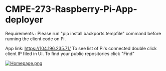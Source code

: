 # CMPE-273-Raspberry-Pi-App-deployer

Requirements :
Please run "pip install backports.tempfile" command before running the client code on Pi.

App link:  https://104.196.235.71/
To see list of Pi's connected double click client IP filed in UI.
To find your public repositories click "Find"

[![Homepage.png](https://s14.postimg.org/jxms8d49t/Homepage.png)](https://postimg.org/image/kn5kkq4t9/)
